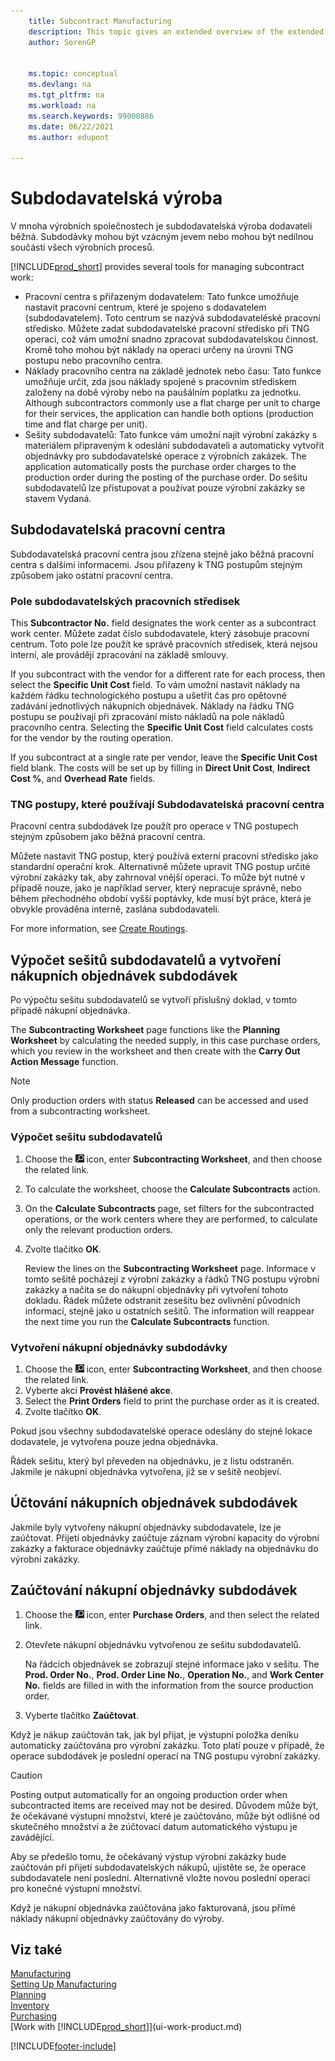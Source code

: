```yaml
---
    title: Subcontract Manufacturing
    description: This topic gives an extended overview of the extended funtionality of subcontracting in Business Central including work center fields and routing.
    author: SorenGP


    ms.topic: conceptual
    ms.devlang: na
    ms.tgt_pltfrm: na
    ms.workload: na
    ms.search.keywords: 99000886
    ms.date: 06/22/2021
    ms.author: edupont

---
```

# Subdodavatelská výroba

V mnoha výrobních společnostech je subdodavatelská výroba dodavateli běžná. Subdodávky mohou být vzácným jevem nebo mohou být nedílnou součástí všech výrobních procesů.

[!INCLUDE[prod_short](includes/prod_short.md)] provides several tools for managing subcontract work:

- Pracovní centra s přiřazeným dodavatelem: Tato funkce umožňuje nastavit pracovní centrum, které je spojeno s dodavatelem (subdodavatelem). Toto centrum se nazývá subdodavateléské pracovní středisko. Můžete zadat subdodavatelské pracovní středisko při TNG operaci, což vám umožní snadno zpracovat subdodavatelskou činnost. Kromě toho mohou být náklady na operaci určeny na úrovni TNG postupu nebo pracovního centra.
- Náklady pracovního centra na základě jednotek nebo času: Tato funkce umožňuje určit, zda jsou náklady spojené s pracovním střediskem založeny na době výroby nebo na paušálním poplatku za jednotku. Although subcontractors commonly use a flat charge per unit to charge for their services, the application can handle both options (production time and flat charge per unit).
- Sešity subdodavatelů: Tato funkce vám umožní najít výrobní zakázky s materiálem připraveným k odeslání subdodavateli a automaticky vytvořit objednávky pro subdodavatelské operace z výrobních zakázek. The application automatically posts the purchase order charges to the production order during the posting of the purchase order. Do sešitu subdodavatelů lze přistupovat a používat pouze výrobní zakázky se stavem Vydaná.

## Subdodavatelská pracovní centra
Subdodavatelská pracovní centra jsou zřízena stejně jako běžná pracovní centra s dalšími informacemi. Jsou přiřazeny k TNG postupům stejným způsobem jako ostatní pracovní centra.

### Pole subdodavatelských pracovních středisek
This **Subcontractor No.** field designates the work center as a subcontract work center. Můžete zadat číslo subdodavatele, který zásobuje pracovní centrum. Toto pole lze použít ke správě pracovních středisek, která nejsou interní, ale provádějí zpracování na základě smlouvy.

If you subcontract with the vendor for a different rate for each process, then select the **Specific Unit Cost** field. To vám umožní nastavit náklady na každém řádku technologického postupu a ušetřit čas pro opětovné zadávání jednotlivých nákupních objednávek. Náklady na řádku TNG postupu se používají při zpracování místo nákladů na pole nákladů pracovního centra. Selecting the **Specific Unit Cost** field calculates costs for the vendor by the routing operation.

If you subcontract at a single rate per vendor, leave the **Specific Unit Cost** field blank. The costs will be set up by filling in **Direct Unit Cost**, **Indirect Cost %**, and **Overhead Rate** fields.

### TNG postupy, které používají Subdodavatelská pracovní centra
Pracovní centra subdodávek lze použít pro operace v TNG postupech stejným způsobem jako běžná pracovní centra.

Můžete nastavit TNG postup, který používá externí pracovní středisko jako standardní operační krok. Alternativně můžete upravit TNG postup určité výrobní zakázky tak, aby zahrnoval vnější operaci. To může být nutné v případě nouze, jako je například server, který nepracuje správně, nebo během přechodného období vyšší poptávky, kde musí být práce, která je obvykle prováděna interně, zaslána subdodavateli.

For more information, see [Create Routings](production-how-to-create-routings.md).

## Výpočet sešitů subdodavatelů a vytvoření nákupních objednávek subdodávek
Po výpočtu sešitu subdodavatelů se vytvoří příslušný doklad, v tomto případě nákupní objednávka.

The **Subcontracting Worksheet** page functions like the **Planning Worksheet** by calculating the needed supply, in this case purchase orders, which you review in the worksheet and then create with the **Carry Out Action Message** function.

> [!NOTE]  
> Only production orders with status **Released** can be accessed and used from a subcontracting worksheet.

### Výpočet sešitu subdodavatelů
1. Choose the ![Lightbulb that opens the Tell Me feature.](media/ui-search/search_small.png "Tell me what you want to do") icon, enter **Subcontracting Worksheet**, and then choose the related link.
2. To calculate the worksheet, choose the **Calculate Subcontracts** action.
3. On the **Calculate Subcontracts** page, set filters for the subcontracted operations, or the work centers where they are performed, to calculate only the relevant production orders.
4. Zvolte tlačítko **OK**.

   Review the lines on the **Subcontracting Worksheet** page. Informace v tomto sešitě pocházejí z výrobní zakázky a řádků TNG postupu výrobní zakázky a načíta se do nákupní objednávky při vytvoření tohoto dokladu. Řádek můžete odstranit zesešitu bez ovlivnění původních informací, stejně jako u ostatních sešitů. The information will reappear the next time you run the **Calculate Subcontracts** function.

### Vytvoření nákupní objednávky subdodávky
1. Choose the ![Lightbulb that opens the Tell Me feature.](media/ui-search/search_small.png "Tell me what you want to do") icon, enter **Subcontracting Worksheet**, and then choose the related link.
2. Vyberte akci **Provést hlášené akce**.
3. Select the **Print Orders** field to print the purchase order as it is created.
4. Zvolte tlačítko **OK**.

Pokud jsou všechny subdodavatelské operace odeslány do stejné lokace dodavatele, je vytvořena pouze jedna objednávka.

Řádek sešitu, který byl převeden na objednávku, je z listu odstraněn. Jakmile je nákupní objednávka vytvořena, již se v sešitě neobjeví.

## Účtování nákupních objednávek subdodávek
Jakmile byly vytvořeny nákupní objednávky subdodavatele, lze je zaúčtovat. Přijetí objednávky zaúčtuje záznam výrobní kapacity do výrobní zakázky a fakturace objednávky zaúčtuje přímé náklady na objednávku do výrobní zakázky.

## Zaúčtování nákupní objednávky subdodávek
1. Choose the ![Lightbulb that opens the Tell Me feature.](media/ui-search/search_small.png "Tell me what you want to do") icon, enter **Purchase Orders**, and then select the related link.
2. Otevřete nákupní objednávku vytvořenou ze sešitu subdodavatelů.

   Na řádcích objednávek se zobrazují stejné informace jako v sešitu. The **Prod. Order No.**, **Prod. Order Line No.**, **Operation No.**, and **Work Center No.** fields are filled in with the information from the source production order.

3. Vyberte tlačítko **Zaúčtovat**.

Když je nákup zaúčtován tak, jak byl přijat, je výstupní položka deníku automaticky zaúčtována pro výrobní zakázku. Toto platí pouze v případě, že operace subdodávek je poslední operací na TNG postupu výrobní zakázky.

> [!CAUTION]  
> Posting output automatically for an ongoing production order when subcontracted items are received may not be desired. Důvodem může být, že očekávané výstupní množství, které je zaúčtováno, může být odlišné od skutečného množství a že zúčtovací datum automatického výstupu je zavádějící.
>
> Aby se předešlo tomu, že očekávaný výstup výrobní zakázky bude zaúčtován při přijetí subdodavatelských nákupů, ujistěte se, že operace subdodavatele není poslední. Alternativně vložte novou poslední operaci pro konečné výstupní množství.

Když je nákupní objednávka zaúčtována jako fakturovaná, jsou přímé náklady nákupní objednávky zaúčtovány do výroby.

## Viz také
[Manufacturing](production-manage-manufacturing.md)    
[Setting Up Manufacturing](production-configure-production-processes.md)  
[Planning](production-planning.md)      
[Inventory](inventory-manage-inventory.md)  
[Purchasing](purchasing-manage-purchasing.md)  
[Work with [!INCLUDE[prod_short](includes/prod_short.md)]](ui-work-product.md)


[!INCLUDE[footer-include](includes/footer-banner.md)]